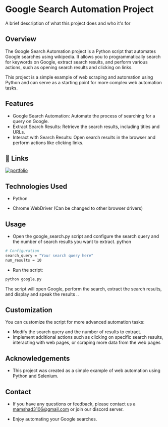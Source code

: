 
# Google Search Automation Project

A brief description of what this project does and who it's for


## Overview
The Google Search Automation project is a Python script that automates Google searches using wikipedia. It allows you to programmatically search for keywords on Google, extract search results, and perform various actions, such as opening search results and clicking on links.

This project is a simple example of web scraping and automation using Python and can serve as a starting point for more complex web automation tasks.
## Features

- Google Search Automation: Automate the process of searching for a query on Google.
-  Extract Search Results: Retrieve the search results, including titles and URLs.
- Interact with Search Results: Open search results in the browser and perform actions like clicking links.

## 🔗 Links
[![portfolio](https://img.shields.io/badge/my_portfolio-000?style=for-the-badge&logo=ko-fi&logoColor=white)](https://mamshad02.netlify.app/)


## Technologies Used

- Python

- Chrome WebDriver (Can be changed to other browser drivers)

## Usage
- Open the google_search.py script and configure the search query and the number of search results you want to extract.
python
```bash
# Configuration
search_query = "Your search query here"
num_results = 10
```

- Run the script:

```bash
python google.py
```
The script will open Google, perform the search, extract the search results, and display and speak  the results ..
## Customization

You can customize the script for more advanced automation tasks:

- Modify the search query and the number of results to extract.
- Implement additional actions such as clicking on specific search results, interacting with web pages, or scraping more data from the web pages
## Acknowledgements

 - This project was created as a simple example of web automation using Python and Selenium.


## Contact 

- If you have any questions or feedback, please contact us a mamshad3106@gmail.com or join our discord server.

- Enjoy automating your Google searches.

